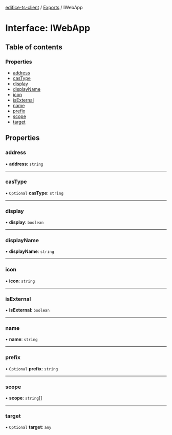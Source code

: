 [edifice-ts-client](../README.md) / [Exports](../modules.md) / IWebApp

# Interface: IWebApp

## Table of contents

### Properties

- [address](IWebApp.md#address)
- [casType](IWebApp.md#castype)
- [display](IWebApp.md#display)
- [displayName](IWebApp.md#displayname)
- [icon](IWebApp.md#icon)
- [isExternal](IWebApp.md#isexternal)
- [name](IWebApp.md#name)
- [prefix](IWebApp.md#prefix)
- [scope](IWebApp.md#scope)
- [target](IWebApp.md#target)

## Properties

### address

• **address**: `string`

___

### casType

• `Optional` **casType**: `string`

___

### display

• **display**: `boolean`

___

### displayName

• **displayName**: `string`

___

### icon

• **icon**: `string`

___

### isExternal

• **isExternal**: `boolean`

___

### name

• **name**: `string`

___

### prefix

• `Optional` **prefix**: `string`

___

### scope

• **scope**: `string`[]

___

### target

• `Optional` **target**: `any`
